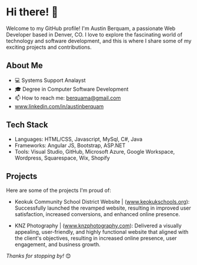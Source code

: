 # Hi there! 👋

Welcome to my GitHub profile! I'm Austin Berquam, a passionate Web Developer based in Denver, CO. 
I love to explore the fascinating world of technology and software development, and this is where I share some of my exciting projects and contributions.

## About Me

- 💻 Systems Support Analayst
- 🎓 Degree in Computer Software Development
- 📫 How to reach me: berquama@gmail.com
- www.linkedin.com/in/austinberquam

## Tech Stack

- Languages: HTML/CSS, Javascript, MySql, C#, Java
- Frameworks: Angular JS, Bootstrap, ASP.NET
- Tools: Visual Studio, GitHub, Microsoft Azure, Google Workspace, Wordpress, Squarespace, Wix, Shopify

## Projects

Here are some of the projects I'm proud of:

- Keokuk Community School District Website | (www.keokukschools.org): 
    Successfully launched the revamped website, resulting in improved user
    satisfaction, increased conversions, and enhanced online presence.
  
- KNZ Photography | (www.knzphotography.com): 
    Delivered a visually appealing, user-friendly, and highly functional website
    that aligned with the client's objectives, resulting in increased online
    presence, user engagement, and business growth.

_Thanks for stopping by!_ 😊
